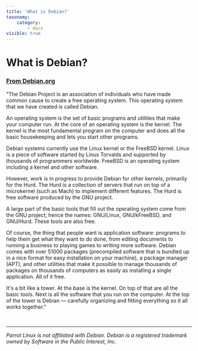 ```yaml
---
title: 'What is Debian?'
taxonomy:
    category:
        - docs
visible: true
---
```


# What is Debian?

### [From Debian.org](https://www.debian.org/intro/about)

"The Debian Project is an association of individuals who have made common cause to create a free operating system. This operating system that we have created is called Debian.

An operating system is the set of basic programs and utilities that make your computer run. At the core of an operating system is the kernel. The kernel is the most fundamental program on the computer and does all the basic housekeeping and lets you start other programs.

Debian systems currently use the Linux kernel or the FreeBSD kernel. Linux is a piece of software started by Linus Torvalds and supported by thousands of programmers worldwide. FreeBSD is an operating system including a kernel and other software.

However, work is in progress to provide Debian for other kernels, primarily for the Hurd. The Hurd is a collection of servers that run on top of a microkernel (such as Mach) to implement different features. The Hurd is free software produced by the GNU project.

A large part of the basic tools that fill out the operating system come from the GNU project; hence the names: GNU/Linux, GNU/kFreeBSD, and GNU/Hurd. These tools are also free.

Of course, the thing that people want is application software: programs to help them get what they want to do done, from editing documents to running a business to playing games to writing more software. Debian comes with over 51000 packages (precompiled software that is bundled up in a nice format for easy installation on your machine), a package manager (APT), and other utilities that make it possible to manage thousands of packages on thousands of computers as easily as installing a single application. All of it free.

It's a bit like a tower. At the base is the kernel. On top of that are all the basic tools. Next is all the software that you run on the computer. At the top of the tower is Debian — carefully organizing and fitting everything so it all works together."

&nbsp;

---
*Parrot Linux is not affiliated with Debian. Debian is a registered trademark owned by Software in the Public Interest, Inc.*